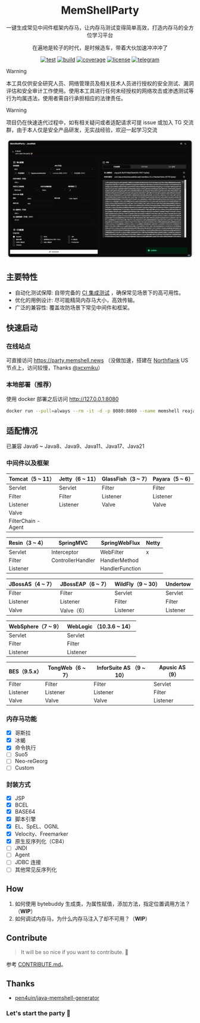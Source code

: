 <div align="center">
<h1 align="center">MemShellParty</h1>

<p>一键生成常见中间件框架内存马，让内存马测试变得简单高效，打造内存马的全方位学习平台</p>
<p>在遍地是轮子的时代，是时候造车，带着大伙加速冲冲冲了</p>

[![test](https://img.shields.io/github/actions/workflow/status/reajason/memshellparty/ci.yaml?label=Test&branch=master&style=flat-square&color=blueviolet)](https://github.com/ReaJason/MemShellParty/actions)
[![build](https://img.shields.io/github/actions/workflow/status/reajason/memshellparty/build.yaml?label=Build&branch=master&style=flat-square&color=blueviolet)](https://github.com/ReaJason/MemShellParty/actions)
[![coverage](https://img.shields.io/endpoint?label=Coverage&url=https://raw.githubusercontent.com/reajason/memshellparty/master/.github/badges/jacoco.json&style=flat-square&color=blueviolet)](https://github.com/ReaJason/MemShellParty/actions)
[![license](https://img.shields.io/github/license/reajason/memshellparty?style=flat-square&label=License&color=blueviolet)](https://github.com/ReaJason/MemShellParty?tab=MIT-1-ov-file)
[![telegram](https://img.shields.io/endpoint?label=TG%E4%BA%A4%E6%B5%81%E7%BE%A4&style=flat-square&url=https://mogyo.ro/quart-apis/tgmembercount?chat_id=memshell&color=blueviolet)](https://t.me/memshell)

</div>

> [!WARNING]
> 本工具仅供安全研究人员、网络管理员及相关技术人员进行授权的安全测试、漏洞评估和安全审计工作使用。使用本工具进行任何未经授权的网络攻击或渗透测试等行为均属违法，使用者需自行承担相应的法律责任。

> [!WARNING]
> 项目仍在快速迭代过程中，如有相关疑问或者适配请求可提 issue 或加入 TG
> 交流群，由于本人仅是安全产品研发，无实战经验，欢迎一起学习交流

![screenshot](asserts/screenshot.png)

## 主要特性

- 自动化测试保障: 自带完备的 [CI 集成测试](https://github.com/ReaJason/MemShellParty/actions/workflows/ci.yaml)
  ，确保常见场景下的高可用性。
- 优化的用例设计: 尽可能精简内存马大小，高效传输。
- 广泛的兼容性: 覆盖攻防场景下常见中间件和框架。

## 快速启动

### 在线站点

可直接访问 https://party.memshell.news （没做加速，搭建在 [Northflank](https://northflank.com/) US
节点上，访问较慢，Thanks [@xcxmiku](https://github.com/xcxmiku)）

### 本地部署（推荐）

使用 docker 部署之后访问 http://127.0.0.1:8080

```bash
docker run --pull=always --rm -it -d -p 8080:8080 --name memshell reajason/memshell-party
```

## 适配情况

已兼容 Java6 ~ Java8、Java9、Java11、Java17、Java21

### 中间件以及框架

| Tomcat（5 ~ 11）      | Jetty（6 ~ 11） | GlassFish（3 ~ 7） | Payara（5 ~ 6） |
|---------------------|---------------|------------------|---------------|
| Servlet             | Servlet       | Filter           | Filter        |
| Filter              | Filter        | Listener         | Listener      |
| Listener            | Listener      | Valve            | Valve         |
| Valve               |               |                  |               |
| FilterChain - Agent |               |                  |               |

| Resin（3 ~ 4） | SpringMVC         | SpringWebFlux   | Netty |
|--------------|-------------------|-----------------|-------|
| Servlet      | Interceptor       | WebFilter       | x     |
| Filter       | ControllerHandler | HandlerMethod   |       |
| Listener     |                   | HandlerFunction |       |

| JBossAS（4 ~ 7） | JBossEAP（6 ~ 7） | WildFly（9 ~ 30） | Undertow |
|----------------|-----------------|-----------------|----------|
| Filter         | Filter          | Servlet         | Servlet  |
| Listener       | Listener        | Filter          | Filter   |
| Valve          | Valve（6）        | Listener        | Listener |

| WebSphere（7 ~ 9） | WebLogic （10.3.6  ~ 14） |
|------------------|-------------------------|
| Servlet          | Servlet                 |
| Filter           | Filter                  |
| Listener         | Listener                |

| BES（9.5.x） | TongWeb（6 ~ 7） | InforSuite AS （9 ~ 10） | Apusic AS （9） |
|------------|----------------|------------------------|---------------|
| Filter     | Filter         | Filter                 | Servlet       |
| Listener   | Listener       | Listener               | Filter        |
| Valve      | Valve          | Valve                  | Listener      |

### 内存马功能

- [x] 哥斯拉
- [x] 冰蝎
- [x] 命令执行
- [ ] Suo5
- [ ] Neo-reGeorg
- [ ] Custom

### 封装方式

- [x] JSP
- [x] BCEL
- [x] BASE64
- [x] 脚本引擎
- [x] EL、SpEL、OGNL
- [x] Velocity、Freemarker
- [x] 原生反序列化（CB4）
- [ ] JNDI
- [ ] Agent
- [ ] JDBC 连接
- [ ] 其他常见反序列化

## How

1. 如何使用 bytebuddy 生成类，为属性赋值，添加方法，指定位置调用方法？（**WIP**）
2. 如何调试内存马，为什么内存马注入了却不可用？（**WIP**）

## Contribute

> It will be so nice if you want to contribute. 🎉


参考 [CONTRIBUTE.md](CONTRIBUTING.md)。

## Thanks

- [pen4uin/java-memshell-generator](https://github.com/pen4uin/java-memshell-generator)

### Let's start the party 🎉